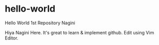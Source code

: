 # hello-world
Hello World 1st Repository Nagini


Hiya
Nagini Here. It's great to learn & implement github. Edit using Vim Editor.

